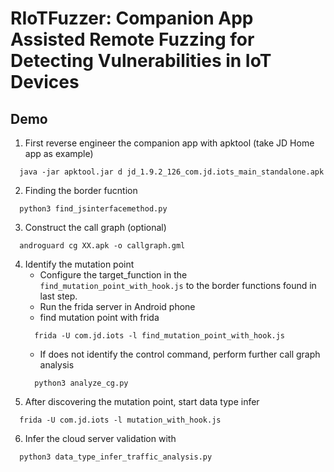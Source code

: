 # RIoTFuzzer: Companion App Assisted Remote Fuzzing for Detecting Vulnerabilities in IoT Devices

## Demo

1. First reverse engineer the companion app with apktool (take JD Home app as example)
```shell
  java -jar apktool.jar d jd_1.9.2_126_com.jd.iots_main_standalone.apk
```
2. Finding the border fucntion
```shell
  python3 find_jsinterfacemethod.py
```

3. Construct the call graph (optional)
```
  androguard cg XX.apk -o callgraph.gml
```

4. Identify the mutation point
    * Configure the target_function in the  `find_mutation_point_with_hook.js` to the border functions found in last step.
    * Run the frida server in Android phone
    * find mutation point with frida 
    ```
      frida -U com.jd.iots -l find_mutation_point_with_hook.js
    ```
    * If does not identify the control command,   perform further call graph analysis
    ```
      python3 analyze_cg.py
    ```
5. After discovering the mutation point, start data type infer
```
  frida -U com.jd.iots -l mutation_with_hook.js
```
6. Infer the cloud server validation with 
```
  python3 data_type_infer_traffic_analysis.py
```
